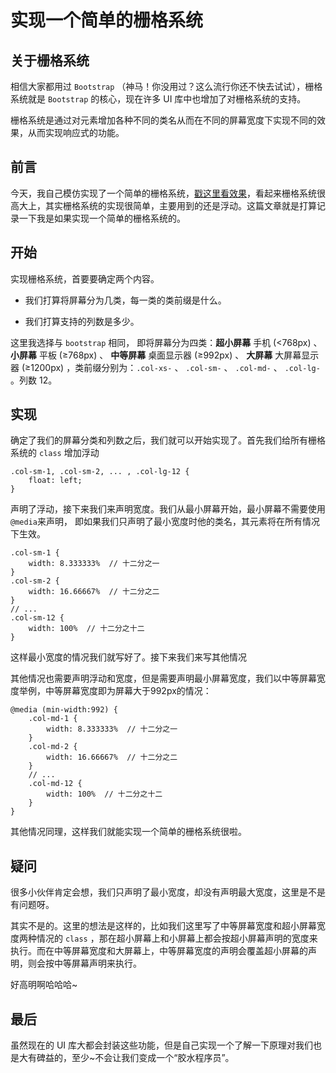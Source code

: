 # 实现一个简单的栅格系统

## 关于栅格系统

相信大家都用过 `Bootstrap` （神马！你没用过？这么流行你还不快去试试），栅格系统就是 `Bootstrap` 的核心，现在许多 UI 库中也增加了对栅格系统的支持。

栅格系统是通过对元素增加各种不同的类名从而在不同的屏幕宽度下实现不同的效果，从而实现响应式的功能。

## 前言

今天，我自己模仿实现了一个简单的栅格系统，[戳这里看效果](http://book.jirengu.com/jirengu-inc/jrg-renwu10/homework/%E5%AD%99%E7%BA%A2%E7%85%A7/senior8/senior8_question2.html)，看起来栅格系统很高大上，其实栅格系统的实现很简单，主要用到的还是浮动。这篇文章就是打算记录一下我是如果实现一个简单的栅格系统的。

## 开始

实现栅格系统，首要要确定两个内容。

- 我们打算将屏幕分为几类，每一类的类前缀是什么。

- 我们打算支持的列数是多少。

这里我选择与 `bootstrap` 相同， 即将屏幕分为四类：**超小屏幕** 手机 (<768px) 、**小屏幕** 平板 (≥768px) 、 **中等屏幕** 桌面显示器 (≥992px) 、 **大屏幕** 大屏幕显示器 (≥1200px) ，类前缀分别为：`.col-xs-` 、 `.col-sm-` 、 `.col-md-` 、 `.col-lg-` 。列数 12。

## 实现

确定了我们的屏幕分类和列数之后，我们就可以开始实现了。首先我们给所有栅格系统的 `class` 增加浮动

```
.col-sm-1, .col-sm-2, ... , .col-lg-12 {
    float: left;
}
```

声明了浮动，接下来我们来声明宽度。我们从最小屏幕开始，最小屏幕不需要使用 `@media`来声明， 即如果我们只声明了最小宽度时他的类名，其元素将在所有情况下生效。

```
.col-sm-1 {
    width: 8.333333%  // 十二分之一
}
.col-sm-2 {
    width: 16.66667%  // 十二分之二      
}
// ...
.col-sm-12 {
    width: 100%  // 十二分之十二
}
```

这样最小宽度的情况我们就写好了。接下来我们来写其他情况

其他情况也需要声明浮动和宽度，但是需要声明最小屏幕宽度，我们以中等屏幕宽度举例，中等屏幕宽度即为屏幕大于992px的情况：

```
@media (min-width:992) {
    .col-md-1 {
        width: 8.333333%  // 十二分之一
    }
    .col-md-2 {
        width: 16.66667%  // 十二分之二      
    }
    // ...
    .col-md-12 {
        width: 100%  // 十二分之十二
    }
}
```

其他情况同理，这样我们就能实现一个简单的栅格系统很啦。

## 疑问

很多小伙伴肯定会想，我们只声明了最小宽度，却没有声明最大宽度，这里是不是有问题呀。

其实不是的。这里的想法是这样的，比如我们这里写了中等屏幕宽度和超小屏幕宽度两种情况的 `class` ，那在超小屏幕上和小屏幕上都会按超小屏幕声明的宽度来执行。而在中等屏幕宽度和大屏幕上，中等屏幕宽度的声明会覆盖超小屏幕的声明，则会按中等屏幕声明来执行。

好高明啊哈哈哈~

## 最后

虽然现在的 UI 库大都会封装这些功能，但是自己实现一个了解一下原理对我们也是大有碑益的，至少~不会让我们变成一个“胶水程序员”。